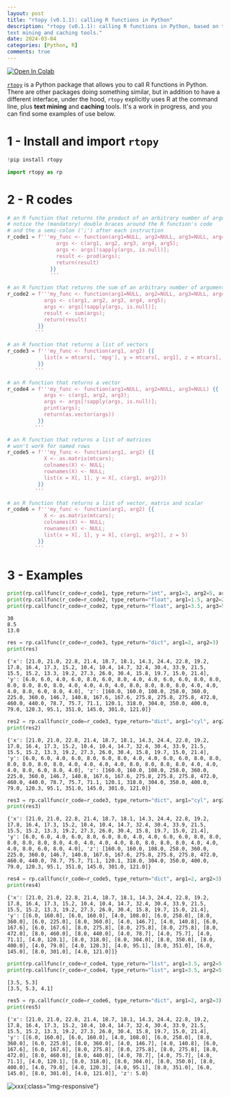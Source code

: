 ```yaml
---
layout: post
title: "rtopy (v0.1.1): calling R functions in Python"
description: "rtopy (v0.1.1): calling R functions in Python, based on the command line and 
text mining and caching tools."
date: 2024-03-04
categories: [Python, R]
comments: true
---
```


<span>
<a target="_blank" rel="noreferrer noopener" href="https://colab.research.google.com/github/Techtonique/rtopy/blob/main/rtopy/demo/thierrymoudiki_20240304_rtopyintro.ipynb">
  <img style="width: inherit;" src="https://colab.research.google.com/assets/colab-badge.svg" alt="Open In Colab"/>
</a>
</span>

[`rtopy`](https://github.com/Techtonique/rtopy) is a Python package that allows you to call R functions in Python. 
There are other packages doing something similar, but in addition to have a different interface, under the hood,  `rtopy` explicitly uses R at the command line, plus **text mining** and **caching** tools. It's a work in progress, and you can find some examples of use below. 

# 1 - Install and import `rtopy`


```python
!pip install rtopy
```


```python
import rtopy as rp
```

# 2 - R codes


```python
# an R function that returns the product of an arbitrary number of arguments
# notice the (mandatory) double braces around the R function's code
# and the a semi-colon (';') after each instruction
r_code1 = f'''my_func <- function(arg1=NULL, arg2=NULL, arg3=NULL, arg4=NULL, arg5=NULL) {{
                args <- c(arg1, arg2, arg3, arg4, arg5);
                args <- args[!sapply(args, is.null)];
                result <- prod(args);
                return(result)
              }}
              '''

# an R function that returns the sum of an arbitrary number of arguments
r_code2 = f'''my_func <- function(arg1=NULL, arg2=NULL, arg3=NULL, arg4=NULL, arg5=NULL) {{
            args <- c(arg1, arg2, arg3, arg4, arg5);
            args <- args[!sapply(args, is.null)];
            result <- sum(args);
            return(result)
          }}
         '''

# an R function that returns a list of vectors
r_code3 = f'''my_func <- function(arg1, arg2) {{
            list(x = mtcars[, 'mpg'], y = mtcars[, arg1], z = mtcars[, arg2])
          }}
         '''

# an R function that returns a vector
r_code4 = f'''my_func <- function(arg1=NULL, arg2=NULL, arg3=NULL) {{
            args <- c(arg1, arg2, arg3);
            args <- args[!sapply(args, is.null)];
            print(args);
            return(as.vector(args))
          }}
         '''

# an R function that returns a list of matrices
# won't work for named rows
r_code5 = f'''my_func <- function(arg1, arg2) {{
            X <- as.matrix(mtcars);
            colnames(X) <- NULL;
            rownames(X) <- NULL;
            list(x = X[, 1], y = X[, c(arg1, arg2)])
          }}
         '''

# an R function that returns a list of vector, matrix and scalar
r_code6 = f'''my_func <- function(arg1, arg2) {{
            X <- as.matrix(mtcars);
            colnames(X) <- NULL;
            rownames(X) <- NULL;
            list(x = X[, 1], y = X[, c(arg1, arg2)], z = 5)
          }}
         '''
```

# 3 - Examples


```python
print(rp.callfunc(r_code=r_code1, type_return="int", arg1=3, arg2=5, arg3=2))
print(rp.callfunc(r_code=r_code2, type_return="float", arg1=1.5, arg2=2.5, arg4=4.5))
print(rp.callfunc(r_code=r_code2, type_return="float", arg1=3.5, arg3=5.3, arg4=4.2))
```

    30
    8.5
    13.0



```python
res = rp.callfunc(r_code=r_code3, type_return="dict", arg1=2, arg2=3)
print(res)
```

    {'x': [21.0, 21.0, 22.8, 21.4, 18.7, 18.1, 14.3, 24.4, 22.8, 19.2, 17.8, 16.4, 17.3, 15.2, 10.4, 10.4, 14.7, 32.4, 30.4, 33.9, 21.5, 15.5, 15.2, 13.3, 19.2, 27.3, 26.0, 30.4, 15.8, 19.7, 15.0, 21.4], 'y': [6.0, 6.0, 4.0, 6.0, 8.0, 6.0, 8.0, 4.0, 4.0, 6.0, 6.0, 8.0, 8.0, 8.0, 8.0, 8.0, 8.0, 4.0, 4.0, 4.0, 4.0, 8.0, 8.0, 8.0, 8.0, 4.0, 4.0, 4.0, 8.0, 6.0, 8.0, 4.0], 'z': [160.0, 160.0, 108.0, 258.0, 360.0, 225.0, 360.0, 146.7, 140.8, 167.6, 167.6, 275.8, 275.8, 275.8, 472.0, 460.0, 440.0, 78.7, 75.7, 71.1, 120.1, 318.0, 304.0, 350.0, 400.0, 79.0, 120.3, 95.1, 351.0, 145.0, 301.0, 121.0]}



```python
res2 = rp.callfunc(r_code=r_code3, type_return="dict", arg1="cyl", arg2="disp")
print(res2)
```

    {'x': [21.0, 21.0, 22.8, 21.4, 18.7, 18.1, 14.3, 24.4, 22.8, 19.2, 17.8, 16.4, 17.3, 15.2, 10.4, 10.4, 14.7, 32.4, 30.4, 33.9, 21.5, 15.5, 15.2, 13.3, 19.2, 27.3, 26.0, 30.4, 15.8, 19.7, 15.0, 21.4], 'y': [6.0, 6.0, 4.0, 6.0, 8.0, 6.0, 8.0, 4.0, 4.0, 6.0, 6.0, 8.0, 8.0, 8.0, 8.0, 8.0, 8.0, 4.0, 4.0, 4.0, 4.0, 8.0, 8.0, 8.0, 8.0, 4.0, 4.0, 4.0, 8.0, 6.0, 8.0, 4.0], 'z': [160.0, 160.0, 108.0, 258.0, 360.0, 225.0, 360.0, 146.7, 140.8, 167.6, 167.6, 275.8, 275.8, 275.8, 472.0, 460.0, 440.0, 78.7, 75.7, 71.1, 120.1, 318.0, 304.0, 350.0, 400.0, 79.0, 120.3, 95.1, 351.0, 145.0, 301.0, 121.0]}



```python
res3 = rp.callfunc(r_code=r_code3, type_return="dict", arg1="cyl", arg2=3)
print(res3)
```

    {'x': [21.0, 21.0, 22.8, 21.4, 18.7, 18.1, 14.3, 24.4, 22.8, 19.2, 17.8, 16.4, 17.3, 15.2, 10.4, 10.4, 14.7, 32.4, 30.4, 33.9, 21.5, 15.5, 15.2, 13.3, 19.2, 27.3, 26.0, 30.4, 15.8, 19.7, 15.0, 21.4], 'y': [6.0, 6.0, 4.0, 6.0, 8.0, 6.0, 8.0, 4.0, 4.0, 6.0, 6.0, 8.0, 8.0, 8.0, 8.0, 8.0, 8.0, 4.0, 4.0, 4.0, 4.0, 8.0, 8.0, 8.0, 8.0, 4.0, 4.0, 4.0, 8.0, 6.0, 8.0, 4.0], 'z': [160.0, 160.0, 108.0, 258.0, 360.0, 225.0, 360.0, 146.7, 140.8, 167.6, 167.6, 275.8, 275.8, 275.8, 472.0, 460.0, 440.0, 78.7, 75.7, 71.1, 120.1, 318.0, 304.0, 350.0, 400.0, 79.0, 120.3, 95.1, 351.0, 145.0, 301.0, 121.0]}



```python
res4 = rp.callfunc(r_code=r_code5, type_return="dict", arg1=2, arg2=3)
print(res4)
```

    {'x': [21.0, 21.0, 22.8, 21.4, 18.7, 18.1, 14.3, 24.4, 22.8, 19.2, 17.8, 16.4, 17.3, 15.2, 10.4, 10.4, 14.7, 32.4, 30.4, 33.9, 21.5, 15.5, 15.2, 13.3, 19.2, 27.3, 26.0, 30.4, 15.8, 19.7, 15.0, 21.4], 'y': [[6.0, 160.0], [6.0, 160.0], [4.0, 108.0], [6.0, 258.0], [8.0, 360.0], [6.0, 225.0], [8.0, 360.0], [4.0, 146.7], [4.0, 140.8], [6.0, 167.6], [6.0, 167.6], [8.0, 275.8], [8.0, 275.8], [8.0, 275.8], [8.0, 472.0], [8.0, 460.0], [8.0, 440.0], [4.0, 78.7], [4.0, 75.7], [4.0, 71.1], [4.0, 120.1], [8.0, 318.0], [8.0, 304.0], [8.0, 350.0], [8.0, 400.0], [4.0, 79.0], [4.0, 120.3], [4.0, 95.1], [8.0, 351.0], [6.0, 145.0], [8.0, 301.0], [4.0, 121.0]]}



```python
print(rp.callfunc(r_code=r_code4, type_return="list", arg1=3.5, arg2=5.3))
print(rp.callfunc(r_code=r_code4, type_return="list", arg1=3.5, arg2=5.3, arg3=4.1))
```

    [3.5, 5.3]
    [3.5, 5.3, 4.1]



```python
res5 = rp.callfunc(r_code=r_code6, type_return="dict", arg1=2, arg2=3)
print(res5)
```

    {'x': [21.0, 21.0, 22.8, 21.4, 18.7, 18.1, 14.3, 24.4, 22.8, 19.2, 17.8, 16.4, 17.3, 15.2, 10.4, 10.4, 14.7, 32.4, 30.4, 33.9, 21.5, 15.5, 15.2, 13.3, 19.2, 27.3, 26.0, 30.4, 15.8, 19.7, 15.0, 21.4], 'y': [[6.0, 160.0], [6.0, 160.0], [4.0, 108.0], [6.0, 258.0], [8.0, 360.0], [6.0, 225.0], [8.0, 360.0], [4.0, 146.7], [4.0, 140.8], [6.0, 167.6], [6.0, 167.6], [8.0, 275.8], [8.0, 275.8], [8.0, 275.8], [8.0, 472.0], [8.0, 460.0], [8.0, 440.0], [4.0, 78.7], [4.0, 75.7], [4.0, 71.1], [4.0, 120.1], [8.0, 318.0], [8.0, 304.0], [8.0, 350.0], [8.0, 400.0], [4.0, 79.0], [4.0, 120.3], [4.0, 95.1], [8.0, 351.0], [6.0, 145.0], [8.0, 301.0], [4.0, 121.0]], 'z': 5.0}


![xxx]({{base}}/images/2024-03-04/2024-03-04-image1.png){:class="img-responsive"}  